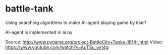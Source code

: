 # battle-tank
Using searching algorithms to make AI-agent playing game by itself

AI-agent is implemented in ai.py

Source: http://www.pygame.org/project-BattleCity+Tanks-1614-.html
Video: https://www.youtube.com/watch?v=AuTSu_wrI4g
